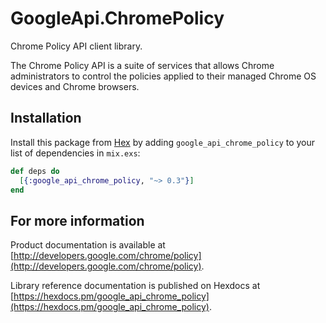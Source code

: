 # GoogleApi.ChromePolicy

Chrome Policy API client library.

The Chrome Policy API is a suite of services that allows Chrome administrators to control the policies applied to their managed Chrome OS devices and Chrome browsers.

## Installation

Install this package from [Hex](https://hex.pm) by adding
`google_api_chrome_policy` to your list of dependencies in `mix.exs`:

```elixir
def deps do
  [{:google_api_chrome_policy, "~> 0.3"}]
end
```

## For more information

Product documentation is available at [http://developers.google.com/chrome/policy](http://developers.google.com/chrome/policy).

Library reference documentation is published on Hexdocs at
[https://hexdocs.pm/google_api_chrome_policy](https://hexdocs.pm/google_api_chrome_policy).
